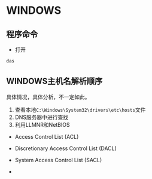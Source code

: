 # WINDOWS

## 程序命令

* 打开

```js
das
```



## WINDOWS主机名解析顺序

具体情况，具体分析，不一定如此。

1. 查看本地`C:\Windows\System32\drivers\etc\hosts`文件
2. DNS服务器中进行查找
3. 利用LLMNR和NetBIOS

* Access Control List (ACL)

* Discretionary Access Control List (DACL)

* System Access Control List (SACL)

* 